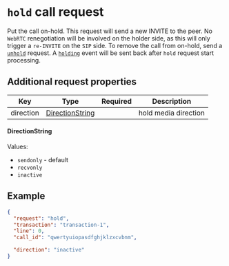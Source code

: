 # `hold` call request

Put the call on-hold. This request will send a new INVITE to the peer. No `WebRTC` renegotiation will be involved on the holder side, as this will only trigger a `re-INVITE` on the `SIP` side. To remove the call from on-hold, send a [`unhold`](./unhold.md) request. A [`holding`](../../events/call/holding.md) event will be sent back after `hold` request start processing.

## Additional request properties

| Key | Type | Required | Description |
| --- | --- | :---: | --- |
| direction | [DirectionString](#directionstring) | | hold media direction |

#### DirectionString

Values:
- `sendonly` - default
- `recvonly`
- `inactive`

## Example

```json
{
  "request": "hold",
  "transaction": "transaction-1",
  "line": 0,
  "call_id": "qwertyuiopasdfghjklzxcvbnm",

  "direction": "inactive"
}
```
